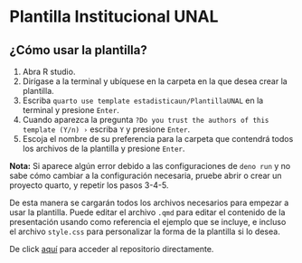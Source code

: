 # Plantilla Institucional UNAL

## ¿Cómo usar la plantilla?

1. Abra R studio.
2. Dirígase a la terminal y ubíquese en la carpeta en la que desea crear la plantilla.
3. Escriba `quarto use template estadisticaun/PlantillaUNAL` en la terminal y presione `Enter`.
4. Cuando aparezca la pregunta `?Do you trust the authors of this template (Y/n) ›` escriba `Y` y presione `Enter`.
5. Escoja el nombre de su preferencia para la carpeta que contendrá todos los archivos de la plantilla y presione `Enter`.

**Nota:** Si aparece algún error debido a las configuraciones de `deno run` y no sabe cómo cambiar a la configuración necesaria, pruebe abrir o crear un proyecto quarto, y repetir los pasos 3-4-5.

De esta manera se cargarán todos los archivos necesarios para empezar a usar la plantilla. Puede editar el archivo `.qmd` para editar el contenido de la presentación usando como referencia el ejemplo que se incluye, e incluso el archivo `style.css` para personalizar la forma de la plantilla si lo desea.

De click [aquí](https://github.com/estadisticaun/PlantillaUNAL) para acceder al repositorio directamente.